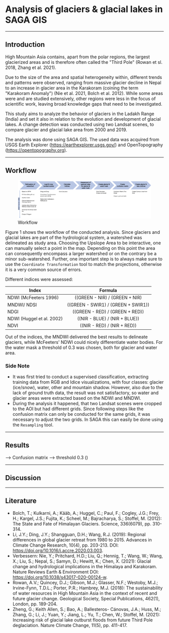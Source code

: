 # Analysis of glaciers & glacial lakes in SAGA GIS
***
## Introduction
High Mountain Asia contains, apart from the polar regions, the largest glacierized areas and is therefore often called the "Third Pole" (Rowan et sl. 2018, Zhang et al. 2021).

Due to the size of the area and spatial heterogeneity within, different trends and patterns were observed, ranging from massive glacier decline in Nepal to an increase in glacier area in the Karakoram (coining the term "Karakoram Anomaly") (Nie et al. 2021, Bolch et al. 2012).
While some areas were and are studied extensively, other regions were less in the focus of scientific work, leaving broad knowledge gaps that need to be investigated. 

This study aims to analyze the behavior of glaciers in the Ladakh Range (India) and set it also in relation to the evolution and development of glacial lakes. 
A change detection was conducted using two Landsat scenes, to compare glacier and glacial lake area from 2000 and 2019. 

The analysis was done using SAGA GIS. The used data was acquired from USGS Earth Explorer (https://earthexplorer.usgs.gov/) and OpenTopography (https://opentopography.org).

***
## Workflow
<figure>
  <img src="https://github.com/lenajaeger9/DigitalImageAnalysis_FinalTask/blob/main/figures/workflow.png" alt="Workflow" width="700">
  <figcaption>Workflow</figcaption>
</figure>

Figure 1 shows the workflow of the conducted analysis.
Since glaciers and glacial lakes are part of the hydrological system, a watershed was delineated as study area. 
Choosing the Upslope Area to be interactive, one can manually select a point in the map. 
Depending on this point the area can consequently encompass a larger watershed or on the contrary be a minor sub-watershed.
Further, one important step is to always make sure to use the ```Coordinate Transformation``` tool to match the projections, otherwise it is a very common source of errors. 

Different indices were assessed:

| Index                     |               Formula               |
|---------------------------|:-----------------------------------:|
| NDWI (McFeeters 1996)     |   ((GREEN - NIR) / (GREEN + NIR)    |
| MNDWI/ NDSI               | ((GREEN - SWIR1) / (GREEN + SWIR1)) |
| NDGI                      |   ((GREEN - RED) / (GREEN + RED))   |
| NDWI (Huggel et al. 2002) |    ((NIR - BLUE) / (NIR + BLUE))    |
| NDVI                      |     ((NIR - RED) / (NIR + RED))     |


Out of the indices, the MNDWI delivered the best results to delineate glaciers, while McFeeters' NDWI could nicely differentiate water bodies.
For the water mask a threshold of 0.3 was chosen, both for glacier and water area.

### Side Note
* It was first tried to conduct a supervised classification, extracting training data from RGB and Idice visualizations, with four classes: glacier (ice/snow), water, other and mountain shadow.  However, also due to the lack of ground truth data, the result was not satisfactory, so water and glacier areas were extracted based on the NDWI and MNDWI.
* During the analysis it happened, that two Landsat scenes were cropped to the AOI but had different grids. Since following steps like the confusion matrix can only be conducted for the same grids, it was necessary to adjust the two grids. In SAGA this can easily be done using the ````Resampling```` tool. 

*** 
## Results
-->  Confusion matrix 
--> threshold 0.3 ()

***
## Discussion 


***
## Literature
* Bolch, T.; Kulkarni, A.; Kääb, A.; Huggel, C.; Paul, F.; Cogley, J.G.; Frey, H.; Kargel, J.S.; Fujita, K.; Scheel, M.; Bajracharya, S.; Stoffel, M. (2012): The State and Fate of Himalayan Glaciers. Science, 336(6079), pp. 310-314.
* Li, J.Y.; Ding, J.Y.; Shangguan, D.H.; Wang, R.J. (2019): Regional differences in global glacier retreat from 1980 to 2015. Advances in Climate Change Research, 10(4), pp. 203-213. DOI: https://doi.org/10.1016/j.accre.2020.03.003.
* Verbessern:     Nie, Y.; Pritchard, H.D.; Liu, Q.; Hennig, T.; Wang, W.; Wang, X.; Liu, S.; Nepal, S.; Samyn, D.; Hewitt, K.; Chen, X. (2021): Glacial change and hydrological implications in the Himalaya and Karakoram. Nature Reviews Earth & Environment DOI: https://doi.org/10.1038/s43017-020-00124-w.
* Rowan, A.V.; Quincey, D.J.; Gibson, M.J.; Glasser, N.F.; Westoby, M.J.; Irvine-Fynn, T.D.L.; Porter, P.R.; Hambrey, M.J. (2018): The sustainability of water resources in High Mountain Asia in the context of recent and future glacier change. Geological Society, Special Publications, 462(1), London, pp. 189-204.
* Zheng, G.; Keith Allen, S.; Bao, A.; Ballesteros- Cánovas, J.A.; Huss, M.; Zhang, G.; Li, J.; Yuan, Y.; Jiang, L.; Yu, T.; Chen, W.; Stoffel, M. (2021): Increasing risk of glacial lake outburst floods from future Third Pole deglaciation. Nature Climate Change, 11(5), pp. 411-417. 